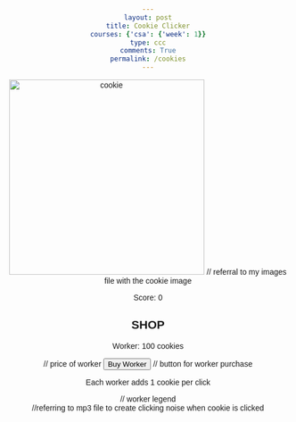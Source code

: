 ```yaml
---
layout: post
title: Cookie Clicker
courses: {'csa': {'week': 1}}
type: ccc
comments: True
permalink: /cookies
---
```

<html lang="en">
<head>
    <meta charset="UTF-8">
    <meta name="viewport" content="width=device-width, initial-scale=1.0">
    <style>
        body {
            text-align: center;
            font-family: Arial, sans-serif;
        }
        img {
            cursor: pointer;
            width: 350px; /* cookie size */
        }
        .shop {
            margin-top: 20px; /* margin between score and shop titlem*/
        }
    </style>
</head>
<body>
    <img id="cookie" src="/CSAstudent_T1/images/cookie.png" alt="cookie"> // referral to my images file with the cookie image
    <p>Score: <span id="score">0</span></p> 
    <div class="shop">
        <h2>SHOP</h2>
        <p>Worker: 100 cookies</p> // price of worker
        <button id="buyWorker">Buy Worker</button> // button for worker purchase
        <p>Each worker adds 1 cookie per click</p> // worker legend
    </div>
    <audio id="clickSound" src="/CSAstudent_T1/click.mp3"></audio> //referring to mp3 file to create clicking noise when cookie is clicked
    <script>
        let score = 0; // defining score 
        let cookiesPerClick = 1; // per click one cookie gained in the beginning
        let workers = 0; // starting with no workers purchased
        document.getElementById('cookie').addEventListener('click', () => {
            score += cookiesPerClick; // getting cookie image & listener so when cookie is clicked will add cpc to current score
            document.getElementById('score').innerText = score; // updating score
            document.getElementById('clickSound').play(); //play sound after every click
        });
        document.getElementById('buyWorker').addEventListener('click', () => { // listener to provide worker 
            if (score >= 100) { // ensuring that player has at least 100 cookies
                score -= 100; // subtracts 100 from score after worker purchased
                workers++; //adds worker
                cookiesPerClick = 1 + workers; //updates cpc
                document.getElementById('score').innerText = score; // score update
            }
        });
    </script>
</body>
</html>
